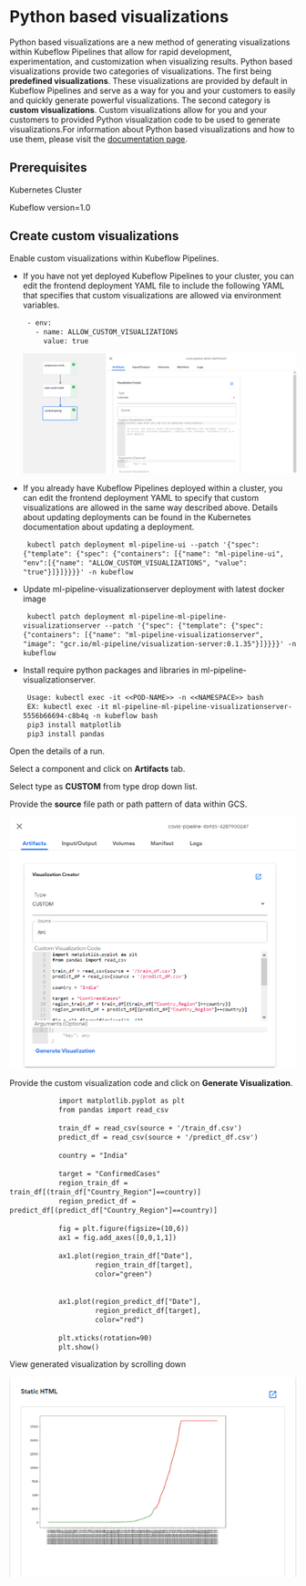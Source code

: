 # Python based visualizations
Python based visualizations are a new method of generating visualizations within Kubeflow Pipelines that allow for rapid development, experimentation, and customization when visualizing results. Python based visualizations provide two categories of visualizations. The first being **predefined visualizations**. These visualizations are provided by default in Kubeflow Pipelines and serve as a way for you and your customers to easily and quickly generate powerful visualizations. The second category is **custom visualizations**. Custom visualizations allow for you and your customers to provided Python visualization code to be used to generate visualizations.For information about Python based visualizations and how to use them, please visit the [documentation page](https://www.kubeflow.org/docs/pipelines/sdk/python-based-visualizations).

## Prerequisites

   Kubernetes Cluster
   
   Kubeflow version=1.0
   
   
## Create custom visualizations

Enable custom visualizations within Kubeflow Pipelines.

 - If you have not yet deployed Kubeflow Pipelines to your cluster, you can edit the frontend deployment YAML file to include the following YAML that specifies that custom visualizations are allowed via environment variables.
 
        - env:
          - name: ALLOW_CUSTOM_VISUALIZATIONS
            value: true

    ![Custom environement config](pictures/custom_env_config.png)
   
 - If you already have Kubeflow Pipelines deployed within a cluster, you can edit the frontend deployment YAML to specify that custom visualizations are allowed in the same way described above. Details about updating deployments can be found in the Kubernetes documentation about updating a deployment.

        kubectl patch deployment ml-pipeline-ui --patch '{"spec": {"template": {"spec": {"containers": [{"name": "ml-pipeline-ui", "env":[{"name": "ALLOW_CUSTOM_VISUALIZATIONS", "value": "true"}]}]}}}}' -n kubeflow

   
 - Update ml-pipeline-visualizationserver deployment with latest docker image
 
        kubectl patch deployment ml-pipeline-ml-pipeline-visualizationserver --patch '{"spec": {"template": {"spec": {"containers": [{"name": "ml-pipeline-visualizationserver", "image": "gcr.io/ml-pipeline/visualization-server:0.1.35"}]}}}}' -n kubeflow
     
 
 - Install require python packages and libraries in ml-pipeline-visualizationserver.
 
        Usage: kubectl exec -it <<POD-NAME>> -n <<NAMESPACE>> bash
        EX: kubectl exec -it ml-pipeline-ml-pipeline-visualizationserver-5556b66694-c8b4q -n kubeflow bash
        pip3 install matplotlib
        pip3 install pandas
   
Open the details of a run.

Select a component and click on **Artifacts** tab.

Select type as **CUSTOM** from type drop down list.

Provide the **source** file path or path pattern of data within GCS.

   ![Custom python code](pictures/source_custom_python_code.png)
   
Provide the custom visualization code and click on **Generate Visualization**.

                import matplotlib.pyplot as plt
                from pandas import read_csv

                train_df = read_csv(source + '/train_df.csv')
                predict_df = read_csv(source + '/predict_df.csv')

                country = "India"

                target = "ConfirmedCases"
                region_train_df = train_df[(train_df["Country_Region"]==country)]
                region_predict_df = predict_df[(predict_df["Country_Region"]==country)]

                fig = plt.figure(figsize=(10,6))
                ax1 = fig.add_axes([0,0,1,1])

                ax1.plot(region_train_df["Date"],
                         region_train_df[target],
                         color="green")


                ax1.plot(region_predict_df["Date"],
                         region_predict_df[target],
                         color="red")

                plt.xticks(rotation=90)
                plt.show()
                
View generated visualization by scrolling down

   ![COVID Plot](pictures/covid_plot.PNG)

